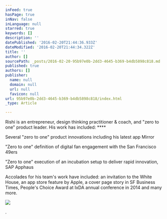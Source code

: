 ```yaml
---
inFeed: true
hasPage: true
inNav: false
inLanguage: null
starred: true
keywords: []
description: ''
datePublished: '2016-02-20T21:44:36.933Z'
dateModified: '2016-02-20T21:44:34.322Z'
title: ''
author: []
sourcePath: _posts/2016-02-20-95b97e0b-2dd3-4645-b369-b4db5898c818.md
published: true
authors: []
publisher:
  name: null
  domain: null
  url: null
  favicon: null
url: 95b97e0b-2dd3-4645-b369-b4db5898c818/index.html
_type: Article

---
```

Rishi is an entrepreneur, design thinking practitioner & coach, and "zero to one" product leader.   His work has included: ****

Several "zero to one" product innovations including his latest app Mirror  

"Zero to one" definition of digital fan engagement with the San Francisco 49ers 

"Zero to one" execution of an incubation setup to deliver rapid innovation, SAP Apphaus

Accolades for his team's work have included: an invitation to the White House, an app store feature by Apple, a cover page story in SF Business Times, People's Choice Award at IxDA annual conference in 2014 and many more.

[][0][][1][][2][][3]
![](https://the-grid-user-content.s3-us-west-2.amazonaws.com/dfe14aed-419c-4ca5-9b6d-9f7c5fda1ea1.jpg)

.

[0]: http://www.news-sap.com/sap-demos-app-at-white-house/
[1]: http://www.bizjournals.com/sanfrancisco/print-edition/2013/09/13/analytics-pro-sports-whole-new-game.html?page=all
[2]: http://www.news-sap.com/sap-wins-prestigious-design-award-sponsored-by-interaction-design-association/
[3]: https://www.linkedin.com/in/rdiwan